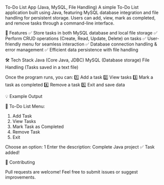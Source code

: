To-Do List App (Java, MySQL, File Handling)
A simple To-Do List application built using Java, featuring MySQL database integration and file handling for persistent storage. Users can add, view, mark as completed, and remove tasks through a command-line interface.

📌 Features
✅ Store tasks in both MySQL database and local file storage
✅ Perform CRUD operations (Create, Read, Update, Delete) on tasks
✅ User-friendly menu for seamless interaction
✅ Database connection handling & error management
✅ Efficient data persistence with file handling

🛠 Tech Stack
Java (Core Java, JDBC)
MySQL (Database storage)
File Handling (Tasks saved in a text file)

Once the program runs, you can:
1️⃣ Add a task
2️⃣ View tasks
3️⃣ Mark a task as completed
4️⃣ Remove a task
5️⃣ Exit and save data

💡 Example Output

📌 To-Do List Menu:
1. Add Task
2. View Tasks
3. Mark Task as Completed
4. Remove Task
5. Exit

Choose an option: 1
Enter the description: Complete Java project
✅ Task added!

🤖 Contributing

Pull requests are welcome! Feel free to submit issues or suggest improvements.